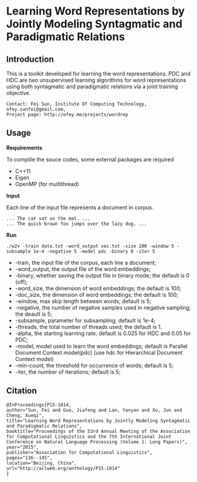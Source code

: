 # Learning Word Representations by Jointly Modeling Syntagmatic and Paradigmatic Relations


## Introduction

This is a toolkit developed for learning the word representations. 
PDC and HDC are two unsupervised learning algorithms for word representations using both syntagmatic and paradigmatic relations via a joint training objective.

```
Contact: Fei Sun, Institute Of Computing Technology, ofey.sunfei@gmail.com, 
Project page: http://ofey.me/projects/wordrep
```

## Usage

**Requirements**

To complile the souce codes, some external packages are required

* C++11
* Eigen
* OpenMP (for multithread)

**Input**

Each line of the input file represents a document in corpus.

```
... The cat sat on the mat. ...
... The quick brown fox jumps over the lazy dog. ...
```

**Run**

```shell
./w2v -train data.txt -word_output vec.txt -size 200 -window 5 -subsample 1e-4 -negative 5 -model pdc -binary 0 -iter 5
```

- -train, the input file of the corpus, each line a document;
- -word_output, the output file of the word embeddings;
- -binary, whether saving the output file in binary mode; the default is 0 (off);
- -word_size, the dimension of word embeddings; the default is 100;
- -doc_size, the dimension of word embeddings; the default is 100;
- -window, max skip length between words; default is 5;
- -negative, the number of negative samples used in negative sampling; the deault is 5;
- -subsample, parameter for subsampling; default is 1e-4;
- -threads, the total number of threads used; the default is 1.
- -alpha, the starting learning rate; default is 0.025 for HDC and 0.05 for PDC; 
- -model, model used to learn the word embeddings; default is Parallel Document Context model(pdc) (use hdc for Hierarchical Document Context model)
- -min-count, the threshold for occurrence of words; default is 5;
- -iter, the number of iterations; default is 5;


## Citation

```TeX
@InProceedings{P15-1014,
author="Sun, Fei and Guo, Jiafeng and Lan, Yanyan and Xu, Jun and Cheng, Xueqi",
title="Learning Word Representations by Jointly Modeling Syntagmatic and Paradigmatic Relations",
booktitle="Proceedings of the 53rd Annual Meeting of the Association for Computational Linguistics and the 7th International Joint Conference on Natural Language Processing (Volume 1: Long Papers)",
year="2015",
publisher="Association for Computational Linguistics",
pages="136--145",
location="Beijing, China",
url="http://aclweb.org/anthology/P15-1014"
}
```
